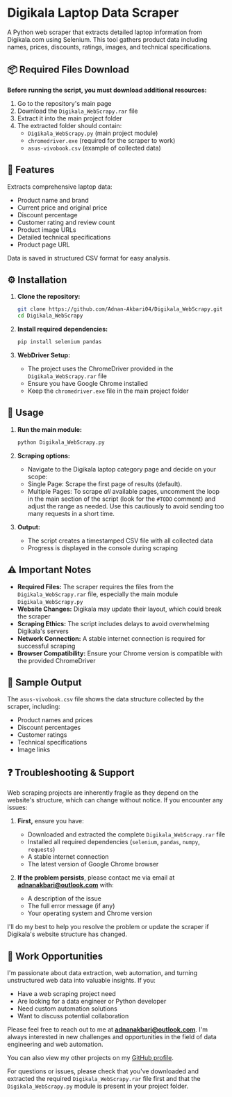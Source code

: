 # Digikala Laptop Data Scraper

A Python web scraper that extracts detailed laptop information from Digikala.com using Selenium. This tool gathers product data including names, prices, discounts, ratings, images, and technical specifications.

## 📦 Required Files Download

**Before running the script, you must download additional resources:**

1. Go to the repository's main page
2. Download the `Digikala_WebScrapy.rar` file
3. Extract it into the main project folder
4. The extracted folder should contain:
   - `Digikala_WebScrapy.py` (main project module)
   - `chromedriver.exe` (required for the scraper to work)
   - `asus-vivobook.csv` (example of collected data)

## 🚀 Features

Extracts comprehensive laptop data:
- Product name and brand
- Current price and original price
- Discount percentage
- Customer rating and review count
- Product image URLs
- Detailed technical specifications
- Product page URL

Data is saved in structured CSV format for easy analysis.

## ⚙️ Installation

1. **Clone the repository:**
   ```bash
   git clone https://github.com/Adnan-Akbari04/Digikala_WebScrapy.git
   cd Digikala_WebScrapy
   ```

2. **Install required dependencies:**
   ```bash
   pip install selenium pandas
   ```

3. **WebDriver Setup:**
   - The project uses the ChromeDriver provided in the `Digikala_WebScrapy.rar` file
   - Ensure you have Google Chrome installed
   - Keep the `chromedriver.exe` file in the main project folder

## 📖 Usage

1. **Run the main module:**
   ```bash
   python Digikala_WebScrapy.py
   ```

2. **Scraping options:**
    -   Navigate to the Digikala laptop category page and decide on your scope:
    -   Single Page: Scrape the first page of results (default).
    -   Multiple Pages: To scrape *all* available pages, uncomment the loop in the main section of the script (look for the `#TODO` comment) and adjust the                range as needed. Use this cautiously to avoid sending too many requests in a short time.

3. **Output:**
   - The script creates a timestamped CSV file with all collected data
   - Progress is displayed in the console during scraping

## ⚠️ Important Notes

- **Required Files:** The scraper requires the files from the `Digikala_WebScrapy.rar` file, especially the main module `Digikala_WebScrapy.py`
- **Website Changes:** Digikala may update their layout, which could break the scraper
- **Scraping Ethics:** The script includes delays to avoid overwhelming Digikala's servers
- **Network Connection:** A stable internet connection is required for successful scraping
- **Browser Compatibility:** Ensure your Chrome version is compatible with the provided ChromeDriver
## 📄 Sample Output

The `asus-vivobook.csv` file shows the data structure collected by the scraper, including:
- Product names and prices
- Discount percentages
- Customer ratings
- Technical specifications
- Image links

## ❓ Troubleshooting & Support

Web scraping projects are inherently fragile as they depend on the website's structure, which can change without notice. If you encounter any issues:

1. **First,** ensure you have:
   - Downloaded and extracted the complete `Digikala_WebScrapy.rar` file
   - Installed all required dependencies (`selenium`, `pandas`, `numpy`, `requests`)
   - A stable internet connection
   - The latest version of Google Chrome browser

2. **If the problem persists**, please contact me via email at **adnanakbari@outlook.com** with:
   - A description of the issue
   - The full error message (if any)
   - Your operating system and Chrome version

I'll do my best to help you resolve the problem or update the scraper if Digikala's website structure has changed.

## 💼 Work Opportunities

I'm passionate about data extraction, web automation, and turning unstructured web data into valuable insights. If you:

- Have a web scraping project need
- Are looking for a data engineer or Python developer
- Need custom automation solutions
- Want to discuss potential collaboration

Please feel free to reach out to me at **adnanakbari@outlook.com**. I'm always interested in new challenges and opportunities in the field of data engineering and web automation.

You can also view my other projects on my [GitHub profile](https://github.com/Adnan-Akbari04).


For questions or issues, please check that you've downloaded and extracted the required `Digikala_WebScrapy.rar` file first and that the `Digikala_WebScrapy.py` module is present in your project folder.
